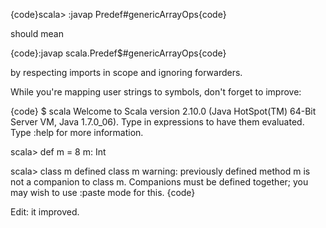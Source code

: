 {code}scala> :javap Predef#genericArrayOps{code}

should mean

{code}:javap scala.Predef$#genericArrayOps{code}

by respecting imports in scope and ignoring forwarders.

While you're mapping user strings to symbols, don't forget to improve:

{code}
$ scala
Welcome to Scala version 2.10.0 (Java HotSpot(TM) 64-Bit Server VM, Java 1.7.0_06).
Type in expressions to have them evaluated.
Type :help for more information.

scala> def m = 8
m: Int

scala> class m
defined class m
warning: previously defined method m is not a companion to class m.
Companions must be defined together; you may wish to use :paste mode for this.
{code}

Edit: it improved.
